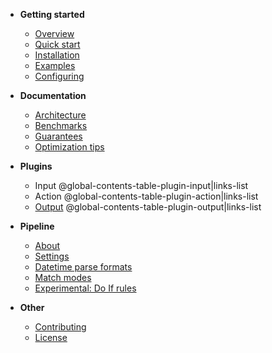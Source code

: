 - **Getting started**
  - [Overview](/README.md)
  - [Quick start](/docs/quick-start.md)
  - [Installation](/docs/installation.md)
  - [Examples](/docs/examples.md)
  - [Configuring](/docs/configuring.md)

- **Documentation**
  - [Architecture](/docs/architecture.md)
  - [Benchmarks](/docs/benchmarks.md)
  - [Guarantees](/docs/guarantees.md)
  - [Optimization tips](/docs/optimization-tips.md)

- **Plugins**
  - Input
@global-contents-table-plugin-input|links-list
  - Action
@global-contents-table-plugin-action|links-list
  - [Output](/plugin/output/README.md)
@global-contents-table-plugin-output|links-list

- **Pipeline**
  - [About](/pipeline/README.md)
  - [Settings](/pipeline/README.md#settings)
  - [Datetime parse formats](/pipeline/README.md#datetime-parse-formats)
  - [Match modes](/pipeline/README.md#match-modes)
  - [Experimental: Do If rules](/pipeline/doif/README.md#experimental-do-if-rules)

- **Other**
  - [Contributing](/docs/contributing.md)
  - [License](/docs/license.md)